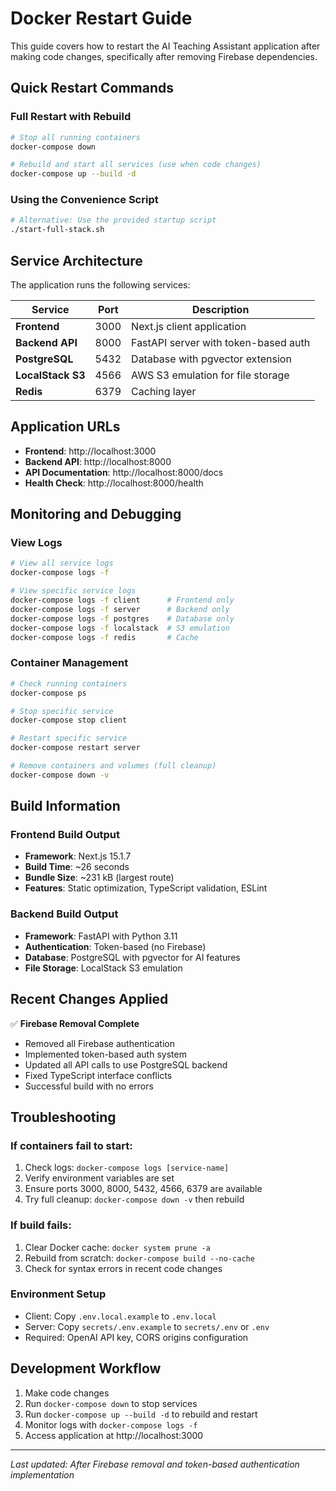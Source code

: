 # Docker Restart Guide

This guide covers how to restart the AI Teaching Assistant application after making code changes, specifically after removing Firebase dependencies.

## Quick Restart Commands

### Full Restart with Rebuild
```bash
# Stop all running containers
docker-compose down

# Rebuild and start all services (use when code changes)
docker-compose up --build -d
```

### Using the Convenience Script
```bash
# Alternative: Use the provided startup script
./start-full-stack.sh
```

## Service Architecture

The application runs the following services:

| Service | Port | Description |
|---------|------|-------------|
| **Frontend** | 3000 | Next.js client application |
| **Backend API** | 8000 | FastAPI server with token-based auth |
| **PostgreSQL** | 5432 | Database with pgvector extension |
| **LocalStack S3** | 4566 | AWS S3 emulation for file storage |
| **Redis** | 6379 | Caching layer |

## Application URLs

- **Frontend**: http://localhost:3000
- **Backend API**: http://localhost:8000
- **API Documentation**: http://localhost:8000/docs
- **Health Check**: http://localhost:8000/health

## Monitoring and Debugging

### View Logs
```bash
# View all service logs
docker-compose logs -f

# View specific service logs
docker-compose logs -f client      # Frontend only
docker-compose logs -f server      # Backend only
docker-compose logs -f postgres    # Database only
docker-compose logs -f localstack  # S3 emulation
docker-compose logs -f redis       # Cache
```

### Container Management
```bash
# Check running containers
docker-compose ps

# Stop specific service
docker-compose stop client

# Restart specific service
docker-compose restart server

# Remove containers and volumes (full cleanup)
docker-compose down -v
```

## Build Information

### Frontend Build Output
- **Framework**: Next.js 15.1.7
- **Build Time**: ~26 seconds
- **Bundle Size**: ~231 kB (largest route)
- **Features**: Static optimization, TypeScript validation, ESLint

### Backend Build Output
- **Framework**: FastAPI with Python 3.11
- **Authentication**: Token-based (no Firebase)
- **Database**: PostgreSQL with pgvector for AI features
- **File Storage**: LocalStack S3 emulation

## Recent Changes Applied

✅ **Firebase Removal Complete**
- Removed all Firebase authentication
- Implemented token-based auth system
- Updated all API calls to use PostgreSQL backend
- Fixed TypeScript interface conflicts
- Successful build with no errors

## Troubleshooting

### If containers fail to start:
1. Check logs: `docker-compose logs [service-name]`
2. Verify environment variables are set
3. Ensure ports 3000, 8000, 5432, 4566, 6379 are available
4. Try full cleanup: `docker-compose down -v` then rebuild

### If build fails:
1. Clear Docker cache: `docker system prune -a`
2. Rebuild from scratch: `docker-compose build --no-cache`
3. Check for syntax errors in recent code changes

### Environment Setup
- Client: Copy `.env.local.example` to `.env.local`
- Server: Copy `secrets/.env.example` to `secrets/.env` or `.env`
- Required: OpenAI API key, CORS origins configuration

## Development Workflow

1. Make code changes
2. Run `docker-compose down` to stop services
3. Run `docker-compose up --build -d` to rebuild and restart
4. Monitor logs with `docker-compose logs -f`
5. Access application at http://localhost:3000

---

*Last updated: After Firebase removal and token-based authentication implementation*